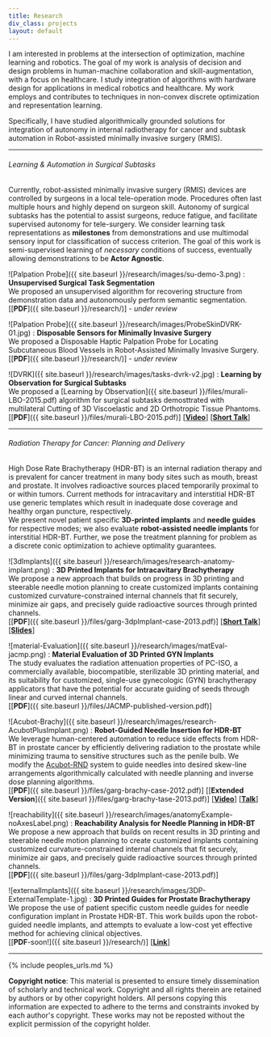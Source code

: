 ```yaml
---
title: Research
div_class: projects
layout: default
---
```



I am interested in problems at the intersection of optimization, machine learning and robotics. The goal of my work is analysis of decision and design problems in human-machine collaboration and skill-augmentation, with a focus on healthcare.
I study integration of algorithms with hardware design for applications in medical robotics and healthcare.  My work employs and contributes to techniques in non-convex discrete optimization and representation learning. 

Specifically, I have studied algorithmically grounded solutions for integration of autonomy in internal radiotherapy for cancer and subtask automation in Robot-assisted minimally invasive surgery (RMIS). 

---

###### Learning & Automation in Surgical Subtasks

Currently, robot-assisted minimally invasive surgery (RMIS) devices are controlled by surgeons in a local tele-operation mode. Procedures often last multiple hours and highly depend on surgeon skill. Autonomy of surgical subtasks has the potential to assist surgeons, reduce fatigue, and facilitate supervised autonomy for tele-surgery.  We consider learning task representations as **milestones** from demonstrations and use multimodal sensory input for classification of success criterion. The goal of this work is semi-supervised learning of *necessary* conditions of success, eventually allowing demonstrations to be **Actor Agnostic**.

![Palpation Probe]({{ site.baseurl }}/research/images/su-demo-3.png)
: **Unsupervised Surgical Task Segmentation**  
We proposed an unsupervised algorithm for recovering structure from demonstration data and autonomously perform semantic segmentation.  
\[[**PDF**]({{ site.baseurl }}/research/)\] - *under review*

![Palpation Probe]({{ site.baseurl }}/research/images/ProbeSkinDVRK-01.jpg)
: **Disposable Sensors for Minimally Invasive Surgery**  
We proposed a Disposable Haptic Palpation Probe for Locating Subcutaneous Blood Vessels in Robot-Assisted Minimally Invasive Surgery.  
\[[**PDF**]({{ site.baseurl }}/research/)\] - *under review*
<!--\[[**PDF**]({{ site.baseurl }}/files/mckinley-disposable-2015.pdf)\]-->

![DVRK]({{ site.baseurl }}/research/images/tasks-dvrk-v2.jpg)
: **Learning by Observation for Surgical Subtasks**  
We proposed a [Learning by Observation]({{ site.baseurl }}/files/murali-LBO-2015.pdf) algorithm for surgical subtasks demosttrated with multilateral Cutting of 3D Viscoelastic and 2D Orthotropic Tissue Phantoms.  
\[[**PDF**]({{ site.baseurl }}/files/murali-LBO-2015.pdf)\] \[[**Video**](http://www.youtube.com/watch?v=beVWB6NtAaA)\] \[[**Short Talk**](https://youtu.be/Eye92IXOkxE)\]

---

###### Radiation Therapy for Cancer: Planning and Delivery

High Dose Rate Brachytherapy (HDR-BT) is an internal radiation therapy and is prevalent for cancer treatment in many body sites such as mouth, breast and prostate. It involves radioactive sources placed temporarily proximal to or within tumors. 
Current methods for intracavitary and interstitial HDR-BT use generic templates which result in inadequate dose coverage and healthy organ puncture, respectively.  
We present novel patient specific **3D-printed implants** and **needle guides** for respective modes; we also evaluate **robot-assisted needle implants** for interstitial HDR-BT. Further, we pose the treatment planning for problem as a discrete conic optimization to achieve optimality guarantees. 

![3dImplants]({{ site.baseurl }}/research/images/research-anatomy-implant.png)
: **3D Printed Implants for Intracavitary Brachytherapy**  
We propose a new approach that builds on progress in 3D printing and steerable needle motion planning to create customized implants containing customized curvature-constrained internal channels that fit securely, minimize air gaps, and precisely guide radioactive sources through printed channels.  
\[[**PDF**]({{ site.baseurl }}/files/garg-3dpImplant-case-2013.pdf)\] \[[**Short Talk**](https://youtu.be/sLnrddnAGks?list=PLOyuQaVrp4qqNdUbezfWvP8qtmKDuYzLS)\] \[[**Slides**](http://www.eecs.berkeley.edu/XRG/BEARS/2014/presentations/garg.pptx)\]

![material-Evaluation]({{ site.baseurl }}/research/images/matEval-jacmp.png)
: **Material Evaluation of 3D Printed GYN Implants**  
The study evaluates the radiation attenuation properties of PC-ISO, a commercially available, biocompatible, sterilizable 3D printing material, and its suitability for customized, single-use gynecologic (GYN) brachytherapy applicators that have the potential for accurate guiding of seeds through linear and curved internal channels.  
\[[**PDF**]({{ site.baseurl }}/files/JACMP-published-version.pdf)\]

![Acubot-Brachy]({{ site.baseurl }}/research/images/research-AcubotPlusImplant.png)
: **Robot-Guided Needle Insertion for HDR-BT**  
We leverage human-centered automation to reduce side effects from HDR-BT in prostate cancer by efficiently delivering radiation to the prostate while minimizing trauma to sensitive structures such as the penile bulb. We modify the [Acubot-RND](http://urobotics.urology.jhu.edu/projects/RND/) system to guide needles into desired skew-line arrangements algorithmically calculated with needle planning and inverse dose planning algorithms.  
\[[**PDF**]({{ site.baseurl }}/files/garg-brachy-case-2012.pdf)\] \[[**Extended Version**]({{ site.baseurl }}/files/garg-brachy-tase-2013.pdf)\] \[[**Video**](https://youtu.be/Kk_wHiu8nGg)\] \[[**Talk**](https://youtu.be/TGEIRpbuS_I)\]

![reachability]({{ site.baseurl }}/research/images/anatomyExample-noAxesLabel.png)
: **Reachability Analysis for Needle Planning in HDR-BT**  
We propose a new approach that builds on recent results in 3D printing and steerable needle motion planning to create customized implants containing customized curvature-constrained internal channels that fit securely, minimize air gaps, and precisely
guide radioactive sources through printed channels.  
\[[**PDF**]({{ site.baseurl }}/files/garg-3dpImplant-case-2013.pdf)\]

<!--![externalImplants]({{ site.baseurl }}/research/images/comingSoon.jpg) -->
![externalImplants]({{ site.baseurl }}/research/images/3DP-ExternalTemplate-1.jpg)
: **3D Printed Guides for Prostate Brachytherapy**  
We propose the use of patient specific custom needle guides for needle configuration implant in Prostate HDR-BT. This work builds upon the robot-guided needle implants, and attempts to evaluate a low-cost yet effective method for achieving clinical objectives.  
\[[**PDF**-soon!]({{ site.baseurl }}/research/)\] \[[**Link**](http://www.sciencedirect.com/science/article/pii/S1538472114004863)\] 

---

{% include peoples_urls.md %}
<div id="footer">
<b>Copyright notice</b>: This material is presented to ensure timely dissemination of scholarly and technical work. Copyright and all rights therein are retained by authors or by other copyright holders. All persons copying this information are expected to adhere to the terms and constraints invoked by each author's copyright. These works may not be reposted without the explicit permission of the copyright holder.
</div>
<!--{% include recent_projects.md %}
##### For a list of papers, go to [Publications]({{ site.baseurl }}/publications.html) page.  
--- 
-->
<!-- 
<ul class="inset">
{% for post in site.categories.research %}
  <li> 
    <a href="{{ site.baseurl }}{{ post.url }}"><strong>{{ post.title | markdownify }}</strong></a>
    <br>
  	<p>{{ post.excerpt }}</p>
   	<br> <a href="{{ site.baseurl }}{{ post.url }}"><strong>Read More...</strong></a>
  </li>  <br>
{% endfor %}
</ul>
-->
